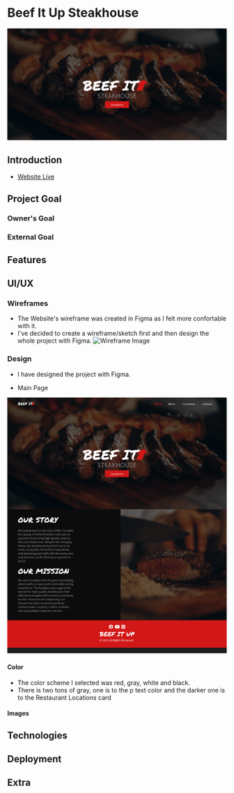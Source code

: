 # Beef It Up Steakhouse

![Home Image](./docs/images/home-img.png)

## Introduction
* [Website Live](https://wesleyluiz21.github.io/BeefitUp-Restaurant-Project/)

## Project Goal

### Owner's Goal

### External Goal

## Features

## UI/UX

### Wireframes

* The Website's wireframe was created in Figma as I felt more confortable with it.
* I've decided to create a wireframe/sketch first and then design the whole project with Figma.
![Wireframe Image](./docs/images/wireframe.png)

### Design

* I have designed the project with Figma.

* Main Page

![Main Page](./docs/images/main-page.png)

#### Color

* The color scheme I selected was red, gray, white and black.
* There is two tons of gray, one is to the p text color and the darker one is to the Restaurant Locations card


#### Images

## Technologies

## Deployment

## Extra 